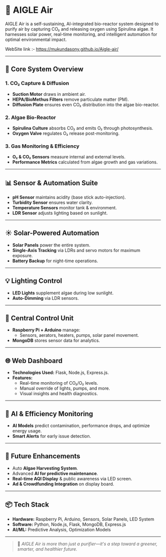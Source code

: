 # 🌿 AIGLE Air

AIGLE Air is a self-sustaining, AI-integrated bio-reactor system designed to purify air by capturing CO₂ and releasing oxygen using Spirulina algae. It harnesses solar power, real-time monitoring, and intelligent automation for optimal environmental impact.

WebSite link :- https://mukundasony.github.io/Aigle-air/

---

## 🔧 Core System Overview

### 1. CO₂ Capture & Diffusion
- **Suction Motor** draws in ambient air.
- **HEPA/BioMethus Filters** remove particulate matter (PM).
- **Diffusion Plate** ensures even CO₂ distribution into the algae bio-reactor.

### 2. Algae Bio-Reactor
- **Spirulina Culture** absorbs CO₂ and emits O₂ through photosynthesis.
- **Oxygen Valve** regulates O₂ release post-monitoring.

### 3. Gas Monitoring & Efficiency
- **O₂ & CO₂ Sensors** measure internal and external levels.
- **Performance Metrics** calculated from algae growth and gas variations.

---

## 📊 Sensor & Automation Suite

- **pH Sensor** maintains acidity (base stick auto-injection).
- **Turbidity Sensor** ensures water clarity.
- **Temperature Sensors** monitor tank & environment.
- **LDR Sensor** adjusts lighting based on sunlight.

---

## ☀️ Solar-Powered Automation

- **Solar Panels** power the entire system.
- **Single-Axis Tracking** via LDRs and servo motors for maximum exposure.
- **Battery Backup** for night-time operations.

---

## 💡 Lighting Control

- **LED Lights** supplement algae during low sunlight.
- **Auto-Dimming** via LDR sensors.

---

## 🧠 Central Control Unit

- **Raspberry Pi + Arduino** manage:
  - Sensors, aerators, heaters, pumps, solar panel movement.
- **MongoDB** stores sensor data for analytics.

---

## 🌐 Web Dashboard

- **Technologies Used:** Flask, Node.js, Express.js.
- **Features:**
  - Real-time monitoring of CO₂/O₂ levels.
  - Manual override of lights, pumps, and more.
  - Visual insights and health diagnostics.

---

## 🤖 AI & Efficiency Monitoring

- **AI Models** predict contamination, performance drops, and optimize energy usage.
- **Smart Alerts** for early issue detection.

---

## 🚀 Future Enhancements

- Auto **Algae Harvesting System**.
- Advanced **AI for predictive maintenance**.
- **Real-time AQI Display** & public awareness via LED screen.
- **Ad & Crowdfunding Integration** on display board.

---

## 📦 Tech Stack

- **Hardware:** Raspberry Pi, Arduino, Sensors, Solar Panels, LED System
- **Software:** Python, Node.js, Flask, MongoDB, Express.js
- **AI/ML:** Predictive Analysis, Optimization Models

---

> 💬 *AIGLE Air is more than just a purifier—it's a step toward a greener, smarter, and healthier future.*

